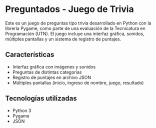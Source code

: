 # Preguntados - Juego de Trivia

Este es un juego de preguntas tipo trivia desarrollado en Python con la librería Pygame, como parte de una evaluación de la Tecnicatura en Programación (UTN). El juego incluye una interfaz gráfica, sonidos, múltiples pantallas y un sistema de registro de puntajes.

## Características

- Interfaz gráfica con imágenes y sonidos
- Preguntas de distintas categorías
- Registro de puntajes en archivo JSON
- Múltiples pantallas (inicio, ingreso de nombre, juego, resultado)

## Tecnologías utilizadas

- Python 3
- Pygame
- JSON
